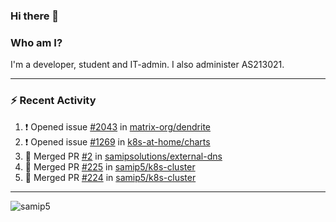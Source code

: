 ### Hi there 👋

### Who am I?
I'm a developer, student and IT-admin. I also administer AS213021.

---
### :zap: Recent Activity
<!--START_SECTION:activity-->
1. ❗️ Opened issue [#2043](https://github.com/matrix-org/dendrite/issues/2043) in [matrix-org/dendrite](https://github.com/matrix-org/dendrite)
2. ❗️ Opened issue [#1269](https://github.com/k8s-at-home/charts/issues/1269) in [k8s-at-home/charts](https://github.com/k8s-at-home/charts)
3. 🎉 Merged PR [#2](https://github.com/samipsolutions/external-dns/pull/2) in [samipsolutions/external-dns](https://github.com/samipsolutions/external-dns)
4. 🎉 Merged PR [#225](https://github.com/samip5/k8s-cluster/pull/225) in [samip5/k8s-cluster](https://github.com/samip5/k8s-cluster)
5. 🎉 Merged PR [#224](https://github.com/samip5/k8s-cluster/pull/224) in [samip5/k8s-cluster](https://github.com/samip5/k8s-cluster)
<!--END_SECTION:activity-->
---

<img align="center" src="https://github-readme-stats.vercel.app/api?username=samip5&show_icons=true" alt="samip5" />
